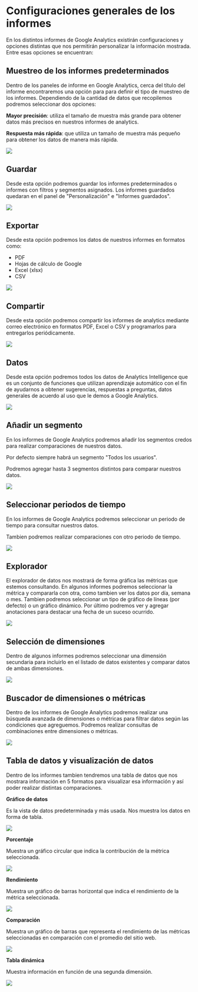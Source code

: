 # Configuraciones generales de los informes

En los distintos informes de Google Analytics existirán configuraciones y opciones distintas que nos permitirán personalizar la información mostrada. Entre esas opciones se encuentran:

## Muestreo de los informes predeterminados

Dentro de los paneles de informe en Google Analytics, cerca del título del informe encontraremos una opción para para definir el tipo de muestreo de los informes. Dependiendo de la cantidad de datos que recopilemos podremos seleccionar dos opciones:

**Mayor precisión**: utiliza el tamaño de muestra más grande para obtener datos más precisos en nuestros informes de analytics. 

**Respuesta más rápida**: que utiliza un tamaño de muestra más pequeño para obtener los datos de manera más rápida. 

![](../.gitbook/assets/captura-de-pantalla-2019-10-01-a-la-s-01.26.50.png)

## Guardar

Desde esta opción podremos guardar los informes predeterminados o informes con filtros y segmentos asignados. Los informes guardados quedaran en el panel de "Personalización" e "Informes guardados".

![](../.gitbook/assets/captura-de-pantalla-2019-10-01-a-la-s-01.27.15.png)

## Exportar

Desde esta opción podremos los datos de nuestros informes en formatos como:

* PDF
* Hojas de cálculo de Google
* Excel \(xlsx\)
* CSV

![](../.gitbook/assets/captura-de-pantalla-2019-10-01-a-la-s-01.27.23.png)

## Compartir

Desde esta opción podremos compartir los informes de analytics mediante correo electrónico en formatos PDF, Excel o CSV y programarlos para entregarlos periódicamente.

![](../.gitbook/assets/captura-de-pantalla-2019-10-01-a-la-s-01.27.55.png)

## Datos

Desde esta opción podremos todos los datos de Analytics Intelligence que es un conjunto de funciones que utilizan aprendizaje automático con el fin de ayudarnos a obtener sugerencias, respuestas a preguntas, datos generales de acuerdo al uso que le demos a Google Analytics.

![](../.gitbook/assets/captura-de-pantalla-2019-10-01-a-la-s-01.28.14.png)

## Añadir un segmento

En los informes de Google Analytics podremos añadir los segmentos credos para realizar comparaciones de nuestros datos. 

Por defecto siempre habrá un segmento "Todos los usuarios".

Podremos agregar hasta 3 segmentos distintos para comparar nuestros datos.

![](../.gitbook/assets/captura-de-pantalla-2019-09-30-a-la-s-23.01.31.png)

## Seleccionar periodos de tiempo

En los informes de Google Analytics podremos seleccionar un periodo de tiempo para consultar nuestros datos.

Tambien podremos realizar comparaciones con otro periodo de tiempo.

![](../.gitbook/assets/captura-de-pantalla-2019-09-30-a-la-s-23.03.28.png)

## Explorador

El explorador de datos nos mostrará de forma gráfica las métricas que estemos consultando. En algunos informes podremos seleccionar la métrica y compararla con otra, como tambien ver los datos por día, semana o mes. Tambien podremos seleccionar un tipo de gráfico de líneas \(por defecto\) o un gráfico dinámico. Por último  podremos ver y agregar anotaciones para destacar una fecha de un suceso ocurrido.

![](../.gitbook/assets/captura-de-pantalla-2019-09-30-a-la-s-23.09.01.png)

## Selección de dimensiones

Dentro de algunos informes podremos seleccionar una dimensión secundaria para incluirlo en el listado de datos existentes y comparar datos de ambas dimensiones.

![](../.gitbook/assets/captura-de-pantalla-2019-09-30-a-la-s-23.10.59.png)

## Buscador de dimensiones o métricas

Dentro de los informes de Google Analytics podremos realizar una búsqueda avanzada de dimensiones o métricas para filtrar datos según las condiciones que agreguemos. Podremos realizar consultas de combinaciones entre dimensiones o métricas.

![](../.gitbook/assets/captura-de-pantalla-2019-09-30-a-la-s-23.17.15.png)

## Tabla de datos y visualización de datos

Dentro de los informes tambien tendremos una tabla de datos que nos mostrara información en 5 formatos para visualizar esa información y así poder realizar distintas comparaciones.

**Gráfico de datos**

Es la vista de datos predeterminada y más usada. Nos muestra los datos en forma de tabla. 

![](../.gitbook/assets/captura-de-pantalla-2019-09-30-a-la-s-23.26.29%20%281%29.png)

**Porcentaje** 

Muestra un gráfico circular que indica la contribución de la métrica seleccionada.

![](../.gitbook/assets/captura-de-pantalla-2019-09-30-a-la-s-23.27.28.png)

**Rendimiento**

Muestra un gráfico de barras horizontal que indica el rendimiento de la métrica seleccionada.

![](../.gitbook/assets/captura-de-pantalla-2019-09-30-a-la-s-23.27.50.png)

**Comparación**

Muestra un gráfico de barras que representa el rendimiento de las métricas seleccionadas en comparación con el promedio del sitio web.

![](../.gitbook/assets/captura-de-pantalla-2019-09-30-a-la-s-23.28.08.png)

**Tabla dinámica**

Muestra información en función de una segunda dimensión.

![](../.gitbook/assets/captura-de-pantalla-2019-09-30-a-la-s-23.35.13.png)



